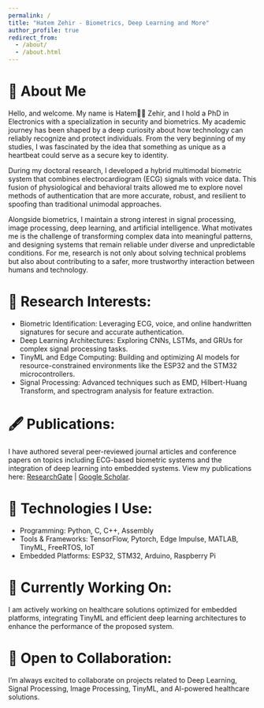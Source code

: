 ```yaml
---
permalink: /
title: "Hatem Zehir - Biometrics, Deep Learning and More"
author_profile: true
redirect_from: 
  - /about/
  - /about.html
---
```


# 👋 About Me
Hello, and welcome. My name is Hatem ًًZehir, and I hold a PhD in Electronics with a specialization in security and biometrics. My academic journey has been shaped by a deep curiosity about how technology can reliably recognize and protect individuals. From the very beginning of my studies, I was fascinated by the idea that something as unique as a heartbeat could serve as a secure key to identity.

During my doctoral research, I developed a hybrid multimodal biometric system that combines electrocardiogram (ECG) signals with voice data. This fusion of physiological and behavioral traits allowed me to explore novel methods of authentication that are more accurate, robust, and resilient to spoofing than traditional unimodal approaches.


Alongside biometrics, I maintain a strong interest in signal processing, image processing, deep learning, and artificial intelligence. What motivates me is the challenge of transforming complex data into meaningful patterns, and designing systems that remain reliable under diverse and unpredictable conditions. For me, research is not only about solving technical problems but also about contributing to a safer, more trustworthy interaction between humans and technology.

# 🔬 Research Interests:
- Biometric Identification: Leveraging ECG, voice, and online handwritten signatures for secure and accurate authentication.
- Deep Learning Architectures: Exploring CNNs, LSTMs, and GRUs for complex signal processing tasks.
- TinyML and Edge Computing: Building and optimizing AI models for resource-constrained environments like the ESP32 and the STM32 microcontrollers.
- Signal Processing: Advanced techniques such as EMD, Hilbert-Huang Transform, and spectrogram analysis for feature extraction.

# 🖋️ Publications:
I have authored several peer-reviewed journal articles and conference papers on topics including ECG-based biometric systems and the integration of deep learning into embedded systems. View my publications here: [ResearchGate](https://www.researchgate.net/profile/Hatem-Zehir) | [Google Scholar](https://scholar.google.com/citations?user=WrOVooEAAAAJ&hl=en&oi=ao).

# 🔧 Technologies I Use:
- Programming: Python, C, C++, Assembly
- Tools & Frameworks: TensorFlow, Pytorch, Edge Impulse, MATLAB, TinyML, FreeRTOS, IoT
- Embedded Platforms: ESP32, STM32, Arduino, Raspberry Pi

# 🌱 Currently Working On:
I am actively working on healthcare solutions optimized for embedded platforms, integrating TinyML and efficient deep learning architectures to enhance the performance of the proposed system.

# 🤝 Open to Collaboration:
I’m always excited to collaborate on projects related to Deep Learning, Signal Processing, Image Processing, TinyML, and AI-powered healthcare solutions.
